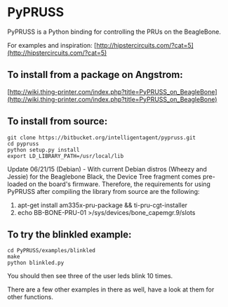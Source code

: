 PyPRUSS
=======
PyPRUSS is a Python binding for controlling the PRUs on the BeagleBone.

For examples and inspiration: [http://hipstercircuits.com/?cat=5](http://hipstercircuits.com/?cat=5)  
 
To install from a package on Angstrom: 
--------------------------------------
[http://wiki.thing-printer.com/index.php?title=PyPRUSS_on_BeagleBone](http://wiki.thing-printer.com/index.php?title=PyPRUSS_on_BeagleBone)
 
To install from source:
----------
    git clone https://bitbucket.org/intelligentagent/pypruss.git  
    cd pypruss
    python setup.py install
    export LD_LIBRARY_PATH=/usr/local/lib  
    
Update 06/21/15 (Debian) - With current Debian distros (Wheezy and Jessie) for the Beaglebone Black, the Device Tree fragment comes pre-loaded on the board's firmware. Therefore, the requirements for using PyPRUSS after compiling the library from source are the following:

1. apt-get install am335x-pru-package && ti-pru-cgt-installer
2. echo BB-BONE-PRU-01 >/sys/devices/bone_capemgr.9/slots

To try the blinkled example:  
----------------------------
    cd PyPRUSS/examples/blinkled  
    make  
    python blinkled.py  

You should then see three of the user leds blink 10 times. 

There are a few other examples in there as well, have a look at them for other functions. 
